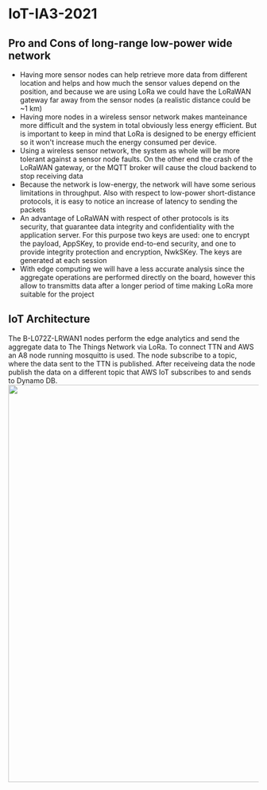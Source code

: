 # IoT-IA3-2021
## Pro and Cons of long-range low-power wide network

* Having more sensor nodes can help retrieve more data from different location and helps and how much the sensor values depend on the position, and because we are using LoRa we could have the LoRaWAN gateway far away from the sensor nodes (a realistic distance could be ~1 km)
* Having more nodes in a wireless sensor network makes manteinance more difficult and the system in total obviously less energy efficient. But is important to keep in mind that LoRa is designed to be energy efficient so it won't increase much the energy consumed per device.
* Using a wireless sensor network, the system as whole will be more tolerant against a sensor node faults. On the other end the crash of the LoRaWAN gateway, or the MQTT broker will cause the cloud backend to stop receiving data
* Because the network is low-energy, the network will have some serious limitations in throughput. Also with respect to low-power short-distance protocols, it is easy to notice an increase of latency to sending the packets
* An advantage of LoRaWAN with respect of other protocols is its security, that guarantee data integrity and confidentiality with the application server. For this purpose two keys are used: one to encrypt the payload, AppSKey, to provide end-to-end security, and one to provide integrity protection and encryption, NwkSKey. The keys are generated at each session 
* With edge computing we will have a less accurate analysis since the aggregate operations are performed directly on the board, however this allow to transmitts data after a longer period of time making LoRa more suitable for the project

## IoT Architecture
The B-L072Z-LRWAN1 nodes perform the edge analytics and send the aggregate data to The Things Network via LoRa. To connect TTN and AWS an A8 node running mosquitto is used. The node subscribe to a topic, where the data sent to the TTN is published. After receiveing data the node publish the data on a different topic that AWS IoT subscribes to and sends to Dynamo DB.
<img src="https://github.com/lorenzo1234881/IoT-IA3-2021/blob/main/images/architecture.png" width=800>
